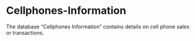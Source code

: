# Cellphones-Information
The database “Cellphones Information” contains details on cell phone sales or transactions.
